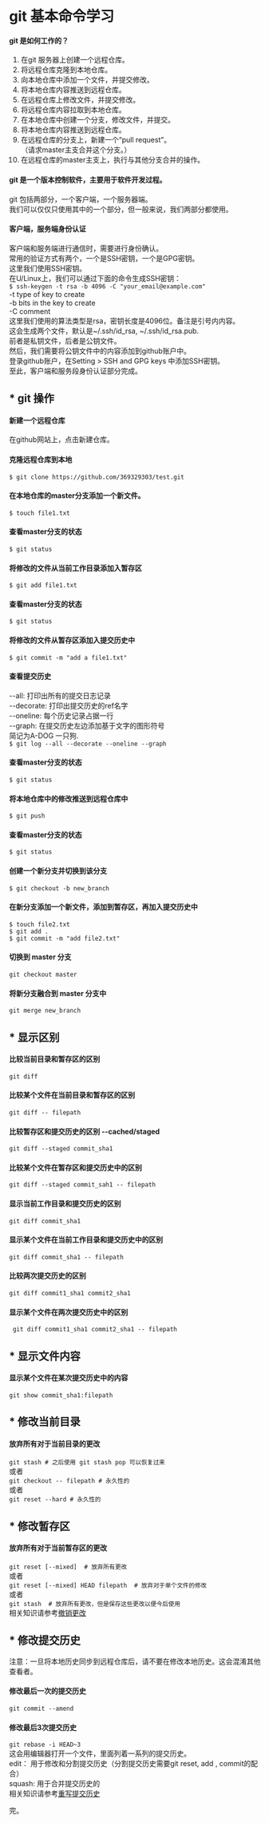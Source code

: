# git 基本命令学习  
  
#### git 是如何工作的？  
1. 在git 服务器上创建一个远程仓库。  
2. 将远程仓库克隆到本地仓库。  
3. 向本地仓库中添加一个文件，并提交修改。  
4. 将本地仓库内容推送到远程仓库。  
5. 在远程仓库上修改文件，并提交修改。  
6. 将远程仓库内容拉取到本地仓库。  
7. 在本地仓库中创建一个分支，修改文件，并提交。  
8. 将本地仓库内容推送到远程仓库。  
9. 在远程仓库的分支上，新建一个“pull request”。  
   （请求master主支合并这个分支。）  
10. 在远程仓库的master主支上，执行与其他分支合并的操作。  
  
  
#### git 是一个版本控制软件，主要用于软件开发过程。  
git 包括两部分，一个客户端，一个服务器端。  
我们可以仅仅只使用其中的一个部分，但一般来说，我们两部分都使用。  
#### 客户端，服务端身份认证  
客户端和服务端进行通信时，需要进行身份确认。  
常用的验证方式有两个，一个是SSH密钥，一个是GPG密钥。  
这里我们使用SSH密钥。  
在U/Linux上，我们可以通过下面的命令生成SSH密钥：  
` $ ssh-keygen -t rsa -b 4096 -C "your_email@example.com" `  
-t type of key to create  
-b bits in the key to create  
-C comment  
这里我们使用的算法类型是rsa，密钥长度是4096位。备注是引号内内容。  
这会生成两个文件，默认是~/.ssh/id_rsa, ~/.ssh/id_rsa.pub.  
前者是私钥文件，后者是公钥文件。  
然后，我们需要将公钥文件中的内容添加到github账户中。  
登录github账户，在Setting > SSH and GPG keys 中添加SSH密钥。  
至此，客户端和服务段身份认证部分完成。  

## * git 操作
#### 新建一个远程仓库  
在github网站上，点击新建仓库。  
#### 克隆远程仓库到本地  
` $ git clone https://github.com/369329303/test.git `  
#### 在本地仓库的master分支添加一个新文件。  
` $ touch file1.txt `  
#### 查看master分支的状态  
` $ git status `  
#### 将修改的文件从当前工作目录添加入暂存区  
` $ git add file1.txt `  
#### 查看master分支的状态  
` $ git status `  
#### 将修改的文件从暂存区添加入提交历史中  
` $ git commit -m "add a file1.txt" `  
#### 查看提交历史  
--all: 打印出所有的提交日志记录  
--decorate: 打印出提交历史的ref名字  
--oneline: 每个历史记录占据一行  
--graph: 在提交历史左边添加基于文字的图形符号  
简记为A-DOG 一只狗.  
` $ git log --all --decorate --oneline --graph `   
#### 查看master分支的状态  
` $ git status `  
#### 将本地仓库中的修改推送到远程仓库中  
` $ git push `  
#### 查看master分支的状态  
` $ git status `  
#### 创建一个新分支并切换到该分支  
` $ git checkout -b new_branch `  
#### 在新分支添加一个新文件，添加到暂存区，再加入提交历史中  
` $ touch file2.txt `  
` $ git add . `  
` $ git commit -m "add file2.txt" `  
#### 切换到 master 分支  
` git checkout master `  
#### 将新分支融合到 master 分支中  
` git merge new_branch `  
  
## * 显示区别  
#### 比较当前目录和暂存区的区别  
` git diff `  
#### 比较某个文件在当前目录和暂存区的区别  
` git diff -- filepath `  
#### 比较暂存区和提交历史的区别 --cached/staged  
` git diff --staged commit_sha1 `  
#### 比较某个文件在暂存区和提交历史中的区别  
` git diff --staged commit_sah1 -- filepath `  
#### 显示当前工作目录和提交历史的区别  
` git diff commit_sha1 `  
#### 显示某个文件在当前工作目录和提交历史中的区别  
` git diff commit_sha1 -- filepath `  
#### 比较两次提交历史的区别  
` git diff commit1_sha1 commit2_sha1 `  
#### 显示某个文件在两次提交历史中的区别  
` git diff commit1_sha1 commit2_sha1 -- filepath`  
  
## * 显示文件内容  
#### 显示某个文件在某次提交历史中的内容  
` git show commit_sha1:filepath `  
  
## * 修改当前目录  
#### 放弃所有对于当前目录的更改  
` git stash # 之后使用 git stash pop 可以恢复过来 `  
或者  
` git checkout -- filepath # 永久性的 `  
或者  
` git reset --hard # 永久性的 `  
  
## * 修改暂存区  
#### 放弃所有对于当前暂存区的更改  
` git reset [--mixed]  # 放弃所有更改 `  
或者  
` git reset [--mixed] HEAD filepath  # 放弃对于单个文件的修改 `  
或者  
` git stash  # 放弃所有更改，但是保存这些更改以便今后使用 `  
相关知识请参考[撤销更改](https://docs.gitlab.com/ee/topics/git/numerous_undo_possibilities_in_git/)  
  
## * 修改提交历史  
注意：一旦将本地历史同步到远程仓库后，请不要在修改本地历史。这会混淆其他查看者。  
#### 修改最后一次的提交历史  
` git commit --amend `  
#### 修改最后3次提交历史  
` git rebase -i HEAD~3 `  
这会用编辑器打开一个文件，里面列着一系列的提交历史。  
edit： 用于修改和分割提交历史（分割提交历史需要git reset, add , commit的配合）  
squash: 用于合并提交历史的  
相关知识请参考[重写提交历史](https://git-scm.com/book/en/v2/Git-Tools-Rewriting-History)  
  
完。
